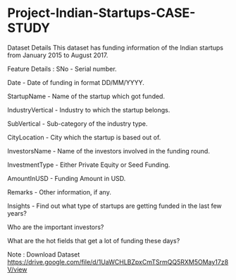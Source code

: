 # Project-Indian-Startups-CASE-STUDY
Dataset Details
This dataset has funding information of the Indian startups from January 2015 to August 2017.

Feature Details :
SNo - Serial number.

Date - Date of funding in format DD/MM/YYYY.

StartupName - Name of the startup which got funded.

IndustryVertical - Industry to which the startup belongs.

SubVertical - Sub-category of the industry type.

CityLocation - City which the startup is based out of.

InvestorsName - Name of the investors involved in the funding round.

InvestmentType - Either Private Equity or Seed Funding.

AmountInUSD - Funding Amount in USD.

Remarks - Other information, if any.

Insights -
Find out what type of startups are getting funded in the last few years?

Who are the important investors?

What are the hot fields that get a lot of funding these days?

Note : Download Dataset
https://drive.google.com/file/d/1UaWCHLBZpxCmTSrmQQ5RXM5OMay17z8V/view
